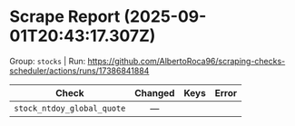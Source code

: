 # Scrape Report (2025-09-01T20:43:17.307Z)

Group: `stocks`  |  Run: https://github.com/AlbertoRoca96/scraping-checks-scheduler/actions/runs/17386841884

| Check | Changed | Keys | Error |
|---|:---:|:--|:--|
| `stock_ntdoy_global_quote` | — |  |  |
